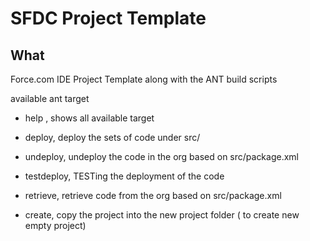 # SFDC Project Template

## What

Force.com IDE Project Template along with the ANT build scripts

available ant target

* help , shows all available target

* deploy, deploy the sets of code under src/

* undeploy, undeploy the code in the org based on src/package.xml

* testdeploy, TESTing the deployment of the code

* retrieve, retrieve code from the org based on src/package.xml

* create, copy the project into the new project folder ( to create new empty project)

